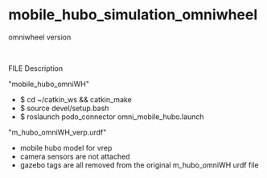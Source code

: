 # mobile_hubo_simulation_omniwheel
omniwheel version



</br>

FILE Description

"mobile_hubo_omniWH"
- $ cd ~/catkin_ws && catkin_make
- $ source devel/setup.bash
- $ roslaunch podo_connector omni_mobile_hubo.launch

"m_hubo_omniWH_verp.urdf"
- mobile hubo model for vrep
- camera sensors are not attached
- gazebo tags are all removed from the original m_hubo_omniWH urdf file
